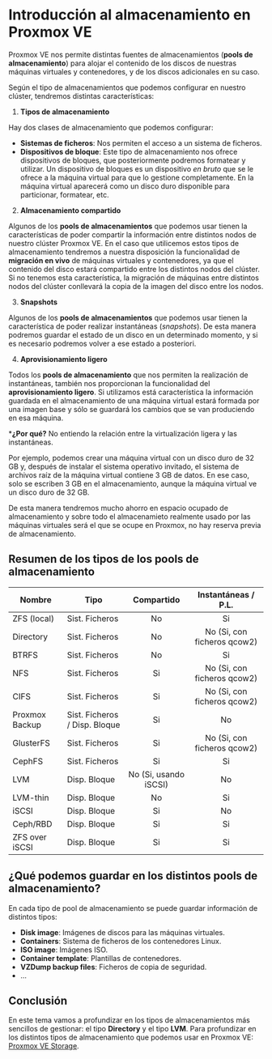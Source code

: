 # Introducción al almacenamiento en Proxmox VE

Proxmox VE nos permite distintas fuentes de almacenamientos (**pools
de almacenamiento**) para alojar el contenido de los discos de
nuestras máquinas virtuales y contenedores, y de los discos
adicionales en su caso.

Según el tipo de almacenamientos que podemos configurar en nuestro
clúster, tendremos distintas características:

1. **Tipos de almacenamiento**

Hay dos clases de almacenamiento que podemos configurar:

* **Sistemas de ficheros**: Nos permiten el acceso a un sistema de ficheros.
* **Dispositivos de bloque**: Este tipo de almacenamiento nos ofrece
      dispositivos de bloques, que posteriormente podremos formatear y
      utilizar. Un dispositivo de bloques es un dispositivo *en bruto*
      que se le ofrece a la máquina virtual para que lo gestione
      completamente. En la máquina virtual aparecerá como un disco
      duro disponible para particionar, formatear, etc.

2. **Almacenamiento compartido**

Algunos de los **pools de almacenamientos** que podemos usar tienen la
características de poder compartir la información entre distintos
nodos de nuestro clúster Proxmox VE. En el caso que utilicemos estos
tipos de almacenamiento tendremos a nuestra disposición la
funcionalidad de **migración en vivo** de máquinas virtuales y
contenedores, ya que el contenido del disco estará compartido entre
los distintos nodos del clúster. Si no tenemos esta característica, la
migración de máquinas entre distintos nodos del clúster conllevará la
copia de la imagen del disco entre los nodos.

3. **Snapshots**

Algunos de los **pools de almacenamientos** que podemos usar tienen la
característica de poder realizar instantáneas (*snapshots*). De esta
manera podremos guardar el estado de un disco en un determinado
momento, y si es necesario podremos volver a ese estado a posteriori.

4. **Aprovisionamiento ligero**

Todos los **pools de almacenamiento** que nos permiten la realización
de instantáneas, también nos proporcionan la funcionalidad del
**aprovisionamiento ligero**. Si utilizamos está característica la
información guardada en el almacenamiento de una máquina virtual
estará formada por una imagen base y sólo se guardará los cambios que
se van produciendo en esa máquina.

***¿Por qué?** No entiendo la relación entre la virtualización ligera
y las instantáneas.

Por ejemplo,  podemos crear una máquina virtual con un disco duro de
32 GB y, después de instalar el sistema operativo invitado, el sistema
de archivos raíz de la máquina virtual contiene 3 GB de datos. En ese
caso, solo se escriben 3 GB en el almacenamiento, aunque la máquina
virtual ve un disco duro de 32 GB.

De esta manera tendremos mucho ahorro en espacio ocupado de
almacenamiento y sobre todo el almacenamieto realmente usado por las
máquinas virtuales será el que se ocupe en Proxmox, no hay reserva
previa de almacenamiento.

## Resumen de los tipos de los pools de almacenamiento

|Nombre   |Tipo   |Compartido|Instantáneas / P.L.|
|---------|-------|:--------:|:-------------:|
|ZFS (local)|Sist. Ficheros|No|Si|
|Directory|Sist. Ficheros|No|No (Si, con ficheros qcow2)|
|BTRFS|Sist. Ficheros|No|Si|
|NFS|Sist. Ficheros|Si|No (Si, con ficheros qcow2)|
|CIFS|Sist. Ficheros|Si|No (Si, con ficheros qcow2)|
|Proxmox Backup|Sist. Ficheros / Disp. Bloque|Si|No|
|GlusterFS|Sist. Ficheros|Si|No (Si, con ficheros qcow2)|
|CephFS|Sist. Ficheros|Si|Si|
|LVM|Disp. Bloque|No (Si, usando iSCSI)|No|
|LVM-thin|Disp. Bloque|No|Si|
|iSCSI|Disp. Bloque|Si|No|
|Ceph/RBD|Disp. Bloque|Si|Si|
|ZFS over iSCSI|Disp. Bloque|Si|Si|

## ¿Qué podemos guardar en los distintos pools de almacenamiento?

En cada tipo de pool de almacenamiento se puede guardar información de
distintos tipos:

* **Disk image**: Imágenes de discos para las máquinas virtuales.
* **Containers**: Sistema de ficheros de los contenedores Linux.
* **ISO image**: Imágenes ISO.
* **Container template**: Plantillas de contenedores.
* **VZDump backup files**: Ficheros de copia de seguridad.
* ...

## Conclusión

En este tema vamos a profundizar en los tipos de almacenamientos más
sencillos de gestionar: el tipo **Directory** y el tipo **LVM**. Para
profundizar en los distintos tipos de almacenamiento que podemos usar
en Proxmox VE: [Proxmox VE
Storage](https://pve.proxmox.com/pve-docs/pve-admin-guide.html#chapter_storage).


